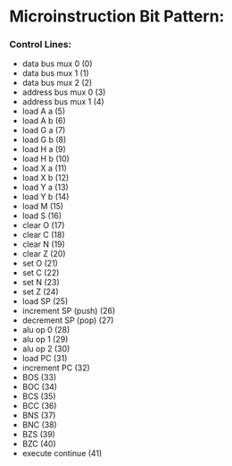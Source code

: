# Microinstruction Bit Pattern:
### Control Lines:
- data bus mux 0 (0)
- data bus mux 1 (1)
- data bus mux 2 (2)
- address bus mux 0 (3)
- address bus mux 1 (4)
- load A a (5)
- load A b (6)
- load G a (7)
- load G b (8)
- load H a (9)
- load H b (10)
- load X a (11)
- load X b (12)
- load Y a (13)
- load Y b (14)
- load M (15)
- load S (16)
- clear O (17)
- clear C (18)
- clear N (19)
- clear Z (20)
- set O (21)
- set C (22)
- set N (23)
- set Z (24)
- load SP (25)
- increment SP (push) (26)
- decrement SP (pop) (27)
- alu op 0 (28)
- alu op 1 (29)
- alu op 2 (30)
- load PC (31)
- increment PC (32)
- BOS (33)
- BOC (34)
- BCS (35)
- BCC (36)
- BNS (37)
- BNC (38)
- BZS (39)
- BZC (40)
- execute continue (41)
